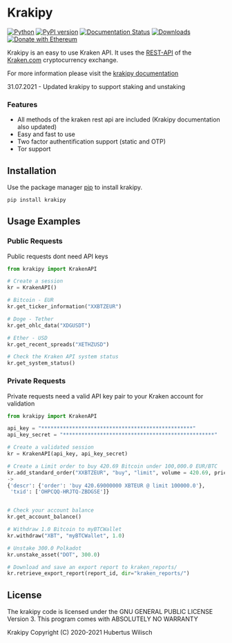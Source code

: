 # Krakipy

[![Python](https://img.shields.io/pypi/pyversions/krakipy.svg?style=plastic)](https://badge.fury.io/py/krakipy)
[![PyPI version](https://badge.fury.io/py/krakipy.svg)](https://badge.fury.io/py/krakipy)
[![Documentation Status](https://readthedocs.org/projects/krakipy/badge/?version=latest)](https://krakipy.readthedocs.io/en/latest/?badge=latest)
[![Downloads](https://pepy.tech/badge/krakipy)](https://pepy.tech/project/krakipy)
[![Donate with Ethereum](https://en.cryptobadges.io/badge/micro/0x43F7db7d922C4c8E52Fa8033BeAFa64FcB883379)](https://en.cryptobadges.io/donate/0x43F7db7d922C4c8E52Fa8033BeAFa64FcB883379)

Krakipy is an easy to use Kraken API.
It uses the [REST-API](https://www.kraken.com/features/api) of the [Kraken.com](https://www.kraken.com) cryptocurrency exchange.

For more information please visit the [krakipy documentation](https://krakipy.readthedocs.io/en/latest/)

31.07.2021 - Updated krakipy to support staking and unstaking


### Features
- All methods of the kraken rest api are included (Krakipy documentation also updated)
- Easy and fast to use
- Two factor authentification support (static and OTP)
- Tor support

## Installation

Use the package manager [pip](https://pip.pypa.io/en/stable/) to install krakipy.

```bash
pip install krakipy
```

## Usage Examples

### Public Requests

Public requests dont need API keys

```python
from krakipy import KrakenAPI

# Create a session
kr = KrakenAPI()

# Bitcoin - EUR
kr.get_ticker_information("XXBTZEUR")

# Doge - Tether
kr.get_ohlc_data("XDGUSDT")

# Ether - USD
kr.get_recent_spreads("XETHZUSD")

# Check the Kraken API system status
kr.get_system_status()
```

### Private Requests

Private requests need a valid API key pair to your Kraken account for validation

```python
from krakipy import KrakenAPI

api_key = "*************************************************"
api_key_secret = "*************************************************"

# Create a validated session
kr = KrakenAPI(api_key, api_key_secret)

# Create a Limit order to buy 420.69 Bitcoin under 100,000.0 EUR/BTC
kr.add_standard_order("XXBTZEUR", "buy", "limit", volume = 420.69, price = 100000.0)
->
{'descr': {'order': 'buy 420.69000000 XBTEUR @ limit 100000.0'},
 'txid': ['OHPCQQ-HRJTQ-ZBDGSE']}


# Check your account balance
kr.get_account_balance()

# Withdraw 1.0 Bitcoin to myBTCWallet
kr.withdraw("XBT", "myBTCWallet", 1.0)

# Unstake 300.0 Polkadot
kr.unstake_asset("DOT", 300.0)

# Download and save an export report to kraken_reports/
kr.retrieve_export_report(report_id, dir="kraken_reports/")
```

## License

The krakipy code is licensed under the GNU GENERAL PUBLIC LICENSE Version 3.
This program comes with ABSOLUTELY NO WARRANTY

Krakipy  Copyright (C) 2020-2021  Hubertus Wilisch
